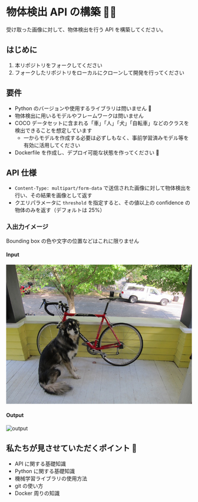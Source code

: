 # 物体検出 API の構築 🧑‍💻

受け取った画像に対して、物体検出を行う API を構築してください。

## はじめに

1. 本リポジトリをフォークしてください
2. フォークしたリポジトリをローカルにクローンして開発を行ってください

## 要件

- Python のバージョンや使用するライブラリは問いません 🐍
- 物体検出に用いるモデルやフレームワークは問いません
- COCO データセットに含まれる「車」「人」「犬」「自転車」などのクラスを検出できることを想定しています
  - 一からモデルを作成する必要は必ずしもなく、事前学習済みモデル等を有効に活用してください
- Dockerfile を作成し、デプロイ可能な状態を作ってください 🐳

## API 仕様

- `Content-Type: multipart/form-data` で送信された画像に対して物体検出を行い、その結果を画像として返す
- クエリパラメータに `threshold` を指定すると、その値以上の confidence の物体のみを返す（デフォルトは 25%）

### 入出力イメージ

Bounding box の色や文字の位置などはこれに限りません

#### Input

![input](https://raw.githubusercontent.com/AlexeyAB/darknet/master/data/dog.jpg)

#### Output

![output](https://miro.medium.com/max/768/1*DqEFJex8max3s9jBkK2_-g.png)

## 私たちが見させていただくポイント 👀

- API に関する基礎知識
- Python に関する基礎知識
- 機械学習ライブラリの使用方法
- git の使い方
- Docker 周りの知識

